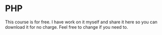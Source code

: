 # PHP

This course is for free. I have work on it myself and share it here so you can download it for no charge. Feel free to change if you need to.

